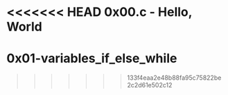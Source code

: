 <<<<<<< HEAD
0x00.c - Hello, World
=======
# 0x01-variables_if_else_while
>>>>>>> 133f4eaa2e48b88fa95c75822be2c2d61e502c12
